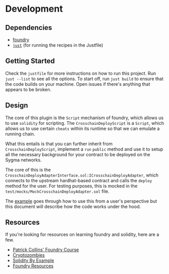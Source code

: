 # Development

## Dependencies

* [foundry](https://book.getfoundry.sh/getting-started/installation)
* [`just`](https://github.com/casey/just) (for running the recipes in the Justfile)

## Getting Started

Check the `justfile` for more instructions on how to run this project. Run `just --list` to see all the options. To start off, run `just build` to ensure that the code builds on your machine. Open issues if there's anything that appears to be broken.

## Design

The core of this plugin is the `Script` mechanism of foundry, which allows us to use `solidity` for scripting. The `CrosschainDeployScript` is a `Script`, which allows us to use certain `cheats` within its runtime so that we can emulate a running chain.

What this entails is that you can further inherit from `CrosschainDeployScript`, implement a `run` `public` method and use it to setup all the necessary background for your contract to be deployed on the Sygma networks.

The core of this is the `CrosschainDeployAdapterInterface.sol:ICrosschainDeployAdapter`, which connects to the upstream hardhat-based contract and calls the `deploy` method for the user. For testing purposes, this is mocked in the `test/mocks/MockCrosschainDeployAdapter.sol` file.

The [example](example/README.md) goes through how to use this from a user's perspective but this document will describe how the code works under the hood.

## Resources

If you're looking for resources on learning foundry and solidity, here are a few.

* [Patrick Collins' Foundry Course](https://www.youtube.com/playlist?list=PL4Rj_WH6yLgWe7TxankiqkrkVKXIwOP42)
* [Cryptozombies](https://cryptozombies.io/en/solidity)
* [Solidity By Example](https://solidity-by-example.org/first-app/)
* [Foundry Resources](https://github.com/crisgarner/awesome-foundry)